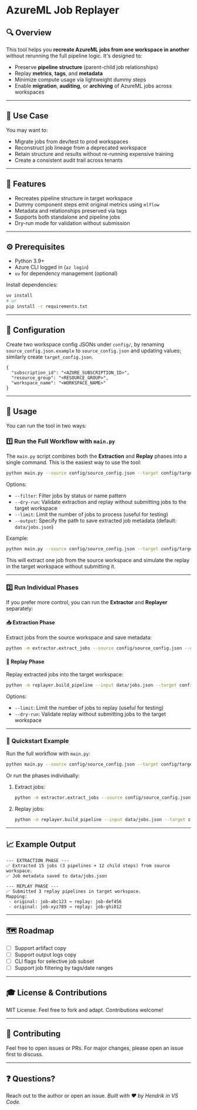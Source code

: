 # AzureML Job Replayer

## 🔍 Overview

This tool helps you **recreate AzureML jobs from one workspace in another** without rerunning the full pipeline logic. It's designed to:

- Preserve **pipeline structure** (parent-child job relationships)
- Replay **metrics**, **tags**, and **metadata**
- Minimize compute usage via lightweight dummy steps
- Enable **migration**, **auditing**, or **archiving** of AzureML jobs across workspaces

---

## 🔄 Use Case

You may want to:

- Migrate jobs from dev/test to prod workspaces
- Reconstruct job lineage from a deprecated workspace
- Retain structure and results without re-running expensive training
- Create a consistent audit trail across tenants

---

## 🚀 Features

- Recreates pipeline structure in target workspace
- Dummy component steps emit original metrics using `mlflow`
- Metadata and relationships preserved via tags
- Supports both standalone and pipeline jobs
- Dry-run mode for validation without submission

---

## ⚙️ Prerequisites

- Python 3.9+
- Azure CLI logged in (`az login`)
- `uv` for dependency management (optional)

Install dependencies:

```bash
uv install
# or
pip install -r requirements.txt
```

---

## 🔧 Configuration

Create two workspace config JSONs under `config/`, by renaming `source_config.json.example` to `source_config.json` and updating values; similarly create `target_config.json`.

```jsonc
{
  "subscription_id": "<AZURE_SUBSCRIPTION_ID>",
  "resource_group": "<RESOURCE_GROUP>",
  "workspace_name": "<WORKSPACE_NAME>"
}
```

---

## 🎯 Usage

You can run the tool in two ways:

### 1️⃣ **Run the Full Workflow with `main.py`**

The `main.py` script combines both the **Extraction** and **Replay** phases into a single command. This is the easiest way to use the tool:

```bash
python main.py --source config/source_config.json --target config/target_config.json
```

Options:

- `--filter`: Filter jobs by status or name pattern
- `--dry-run`: Validate extraction and replay without submitting jobs to the target workspace
- `--limit`: Limit the number of jobs to process (useful for testing)
- `--output`: Specify the path to save extracted job metadata (default: `data/jobs.json`)

Example:

```bash
python main.py --source config/source_config.json --target config/target_config.json --limit 1 --dry-run
```

This will extract one job from the source workspace and simulate the replay in the target workspace without submitting it.

---

### 2️⃣ **Run Individual Phases**

If you prefer more control, you can run the **Extractor** and **Replayer** separately:

#### 📥 Extraction Phase

Extract jobs from the source workspace and save metadata:

```bash
python -m extractor.extract_jobs --source config/source_config.json --output data/jobs.json
```

#### 🔄 Replay Phase

Replay extracted jobs into the target workspace:

```bash
python -m replayer.build_pipeline --input data/jobs.json --target config/target_config.json
```

Options:

- `--limit`: Limit the number of jobs to replay (useful for testing)
- `--dry-run`: Validate replay without submitting jobs to the target workspace

---

### 🚩 Quickstart Example

Run the full workflow with `main.py`:

```bash
python main.py --source config/source_config.json --target config/target_config.json
```

Or run the phases individually:

1. Extract jobs:

   ```bash
   python -m extractor.extract_jobs --source config/source_config.json --output data/jobs.json
   ```

2. Replay jobs:

   ```bash
   python -m replayer.build_pipeline --input data/jobs.json --target config/target_config.json
   ```

---

## 📈 Example Output

```text
--- EXTRACTION PHASE ---
✅ Extracted 15 jobs (3 pipelines + 12 child steps) from source workspace.
✅ Job metadata saved to data/jobs.json

--- REPLAY PHASE ---
✅ Submitted 3 replay pipelines in target workspace.
Mapping:
 - original: job-abc123 → replay: job-def456
 - original: job-xyz789 → replay: job-ghi012
```

---

## 🗺️ Roadmap

- [ ] Support artifact copy
- [ ] Support output logs copy
- [ ] CLI flags for selective job subset
- [ ] Support job filtering by tags/date ranges

---

## 🎓 License & Contributions

MIT License. Feel free to fork and adapt. Contributions welcome!

---

## 🤝 Contributing

Feel free to open issues or PRs. For major changes, please open an issue first to discuss.

---

## ❓ Questions?

Reach out to the author or open an issue.
*Built with ❤️ by Hendrik in VS Code.*